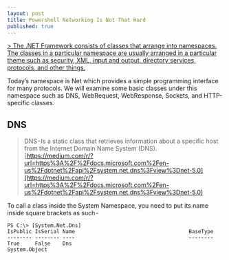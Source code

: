 ```yaml
---
layout: post
title: Powershell Networking Is Not That Hard
published: true
---
```



[> The .NET Framework consists of classes that arrange into namespaces. The classes in a particular namespace are usually arranged in a particular theme such as security, XML, input and output, directory services, protocols, and other things.](https://medium.com/r/?url=https%3A%2F%2Fdevblogs.microsoft.com%2Fscripting%2Fuse-net-framework-classes-to-explore-windows-powershell-processes%2F)

Today’s namespace is Net which provides a simple programming interface for many protocols. We will examine some basic classes under this namespace such as DNS, WebRequest, WebResponse, Sockets, and HTTP-specific classes.

## DNS

> DNS - Is a static class that retrieves information about a specific host from the Internet Domain Name System (DNS).[https://medium.com/r/?url=https%3A%2F%2Fdocs.microsoft.com%2Fen-us%2Fdotnet%2Fapi%2Fsystem.net.dns%3Fview%3Dnet-5.0](https://medium.com/r/?url=https%3A%2F%2Fdocs.microsoft.com%2Fen-us%2Fdotnet%2Fapi%2Fsystem.net.dns%3Fview%3Dnet-5.0)

To call a class inside the System Namespace, you need to put its name inside square brackets as such -

```
PS C:\> [System.Net.Dns]
IsPublic IsSerial Name                                     BaseType
-------- -------- ----                                     --------
True     False    Dns                                      System.Object
```
